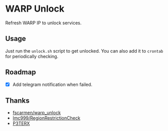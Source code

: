 # WARP Unlock

Refresh WARP IP to unlock services.

## Usage

Just run the `unlock.sh` script to get unlocked.
You can also add it to `crontab` for periodically checking.

## Roadmap

- [x] Add telegram notification when failed.

## Thanks

- [fscarmen/warp_unlock](https://github.com/fscarmen/warp_unlock)
- [lmc999/RegionRestrictionCheck](https://github.com/lmc999/RegionRestrictionCheck)
- [P3TERX](https://github.com/P3TERX)
